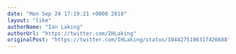 ```yaml
---
date: "Mon Sep 24 17:19:21 +0000 2018"
layout: "like"
authorName: "Ian Laking"
authorUrl: "https://twitter.com/IHLaking"
originalPost: "https://twitter.com/IHLaking/status/1044275106317426688"
---
```

